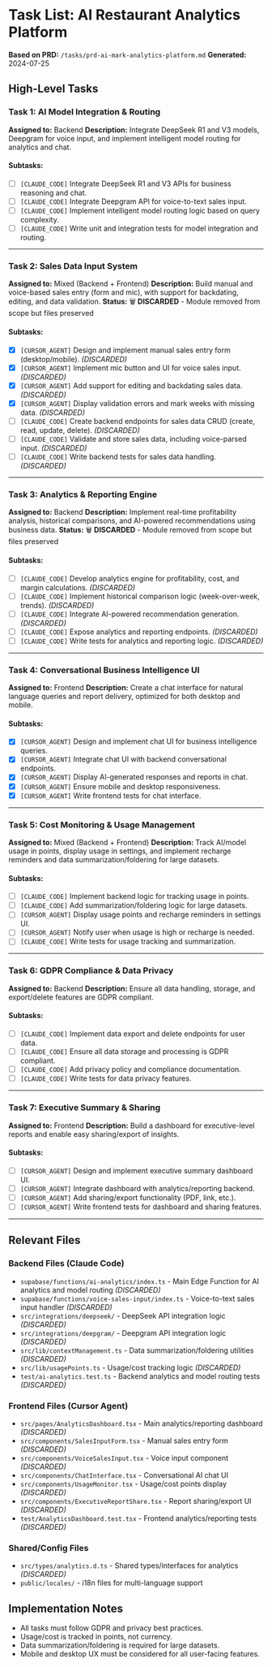 # Task List: AI Restaurant Analytics Platform
**Based on PRD:** `/tasks/prd-ai-mark-analytics-platform.md`
**Generated:** 2024-07-25

## High-Level Tasks

### Task 1: AI Model Integration & Routing
**Assigned to:** Backend
**Description:** Integrate DeepSeek R1 and V3 models, Deepgram for voice input, and implement intelligent model routing for analytics and chat.

#### Subtasks:
- [ ] `[CLAUDE_CODE]` Integrate DeepSeek R1 and V3 APIs for business reasoning and chat.
- [ ] `[CLAUDE_CODE]` Integrate Deepgram API for voice-to-text sales input.
- [ ] `[CLAUDE_CODE]` Implement intelligent model routing logic based on query complexity.
- [ ] `[CLAUDE_CODE]` Write unit and integration tests for model integration and routing.

---

### Task 2: Sales Data Input System
**Assigned to:** Mixed (Backend + Frontend)
**Description:** Build manual and voice-based sales entry (form and mic), with support for backdating, editing, and data validation.
**Status:** 🗑️ **DISCARDED** - Module removed from scope but files preserved

#### Subtasks:
- [x] `[CURSOR_AGENT]` Design and implement manual sales entry form (desktop/mobile). *(DISCARDED)*
- [x] `[CURSOR_AGENT]` Implement mic button and UI for voice sales input. *(DISCARDED)*
- [x] `[CURSOR_AGENT]` Add support for editing and backdating sales data. *(DISCARDED)*
- [x] `[CURSOR_AGENT]` Display validation errors and mark weeks with missing data. *(DISCARDED)*
- [ ] `[CLAUDE_CODE]` Create backend endpoints for sales data CRUD (create, read, update, delete). *(DISCARDED)*
- [ ] `[CLAUDE_CODE]` Validate and store sales data, including voice-parsed input. *(DISCARDED)*
- [ ] `[CLAUDE_CODE]` Write backend tests for sales data handling. *(DISCARDED)*

---

### Task 3: Analytics & Reporting Engine
**Assigned to:** Backend
**Description:** Implement real-time profitability analysis, historical comparisons, and AI-powered recommendations using business data.
**Status:** 🗑️ **DISCARDED** - Module removed from scope but files preserved

#### Subtasks:
- [ ] `[CLAUDE_CODE]` Develop analytics engine for profitability, cost, and margin calculations. *(DISCARDED)*
- [ ] `[CLAUDE_CODE]` Implement historical comparison logic (week-over-week, trends). *(DISCARDED)*
- [ ] `[CLAUDE_CODE]` Integrate AI-powered recommendation generation. *(DISCARDED)*
- [ ] `[CLAUDE_CODE]` Expose analytics and reporting endpoints. *(DISCARDED)*
- [ ] `[CLAUDE_CODE]` Write tests for analytics and reporting logic. *(DISCARDED)*

---

### Task 4: Conversational Business Intelligence UI
**Assigned to:** Frontend
**Description:** Create a chat interface for natural language queries and report delivery, optimized for both desktop and mobile.

#### Subtasks:
- [x] `[CURSOR_AGENT]` Design and implement chat UI for business intelligence queries.
- [x] `[CURSOR_AGENT]` Integrate chat UI with backend conversational endpoints.
- [x] `[CURSOR_AGENT]` Display AI-generated responses and reports in chat.
- [x] `[CURSOR_AGENT]` Ensure mobile and desktop responsiveness.
- [x] `[CURSOR_AGENT]` Write frontend tests for chat interface.

---

### Task 5: Cost Monitoring & Usage Management
**Assigned to:** Mixed (Backend + Frontend)
**Description:** Track AI/model usage in points, display usage in settings, and implement recharge reminders and data summarization/foldering for large datasets.

#### Subtasks:
- [ ] `[CLAUDE_CODE]` Implement backend logic for tracking usage in points.
- [ ] `[CLAUDE_CODE]` Add summarization/foldering logic for large datasets.
- [ ] `[CURSOR_AGENT]` Display usage points and recharge reminders in settings UI.
- [ ] `[CURSOR_AGENT]` Notify user when usage is high or recharge is needed.
- [ ] `[CLAUDE_CODE]` Write tests for usage tracking and summarization.

---

### Task 6: GDPR Compliance & Data Privacy
**Assigned to:** Backend
**Description:** Ensure all data handling, storage, and export/delete features are GDPR compliant.

#### Subtasks:
- [ ] `[CLAUDE_CODE]` Implement data export and delete endpoints for user data.
- [ ] `[CLAUDE_CODE]` Ensure all data storage and processing is GDPR compliant.
- [ ] `[CLAUDE_CODE]` Add privacy policy and compliance documentation.
- [ ] `[CLAUDE_CODE]` Write tests for data privacy features.

---

### Task 7: Executive Summary & Sharing
**Assigned to:** Frontend
**Description:** Build a dashboard for executive-level reports and enable easy sharing/export of insights.

#### Subtasks:
- [ ] `[CURSOR_AGENT]` Design and implement executive summary dashboard UI.
- [ ] `[CURSOR_AGENT]` Integrate dashboard with analytics/reporting backend.
- [ ] `[CURSOR_AGENT]` Add sharing/export functionality (PDF, link, etc.).
- [ ] `[CURSOR_AGENT]` Write frontend tests for dashboard and sharing features.

---

## Relevant Files

### Backend Files (Claude Code)
- `supabase/functions/ai-analytics/index.ts` - Main Edge Function for AI analytics and model routing *(DISCARDED)*
- `supabase/functions/voice-sales-input/index.ts` - Voice-to-text sales input handler *(DISCARDED)*
- `src/integrations/deepseek/` - DeepSeek API integration logic *(DISCARDED)*
- `src/integrations/deepgram/` - Deepgram API integration logic *(DISCARDED)*
- `src/lib/contextManagement.ts` - Data summarization/foldering utilities *(DISCARDED)*
- `src/lib/usagePoints.ts` - Usage/cost tracking logic *(DISCARDED)*
- `test/ai-analytics.test.ts` - Backend analytics and model routing tests *(DISCARDED)*

### Frontend Files (Cursor Agent)
- `src/pages/AnalyticsDashboard.tsx` - Main analytics/reporting dashboard *(DISCARDED)*
- `src/components/SalesInputForm.tsx` - Manual sales entry form *(DISCARDED)*
- `src/components/VoiceSalesInput.tsx` - Voice input component *(DISCARDED)*
- `src/components/ChatInterface.tsx` - Conversational AI chat UI
- `src/components/UsageMonitor.tsx` - Usage/cost points display *(DISCARDED)*
- `src/components/ExecutiveReportShare.tsx` - Report sharing/export UI *(DISCARDED)*
- `test/AnalyticsDashboard.test.tsx` - Frontend analytics/reporting tests *(DISCARDED)*

### Shared/Config Files
- `src/types/analytics.d.ts` - Shared types/interfaces for analytics *(DISCARDED)*
- `public/locales/` - i18n files for multi-language support

## Implementation Notes
- All tasks must follow GDPR and privacy best practices.
- Usage/cost is tracked in points, not currency.
- Data summarization/foldering is required for large datasets.
- Mobile and desktop UX must be considered for all user-facing features. 